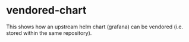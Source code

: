 # vendored-chart

This shows how an upstream helm chart (grafana) can be vendored (i.e. stored within the same repository).
